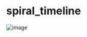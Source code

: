 # spiral_timeline

![image](https://user-images.githubusercontent.com/75504552/194643826-f155bb61-30b2-4746-8643-337763f120ea.png)
